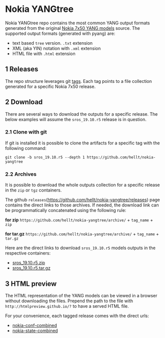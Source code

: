 # Nokia YANGtree
Nokia YANGtree repo contains the most common YANG output formats generated from the original [Nokia 7x50 YANG models](https://github.com/nokia/7x50_YangModels) source. The supported output formats (generated with pyang) are:

- text based `tree` version. `.txt` extension
- XML (aka YIN) notation with `.xml` extension
- HTML file with `.html` extension

## 1 Releases
The repo structure leverages git [tags](https://github.com/hellt/nokia-yangtree/tags). Each tag points to a file collection generated for a specific Nokia 7x50 release.

## 2 Download
There are several ways to download the outputs for a specific release. The below examples will assume the `sros_19.10.r5` release is in question.

### 2.1 Clone with git
If git is installed it is possible to clone the artifacts for a specific tag with the following command:
```
git clone -b sros_19.10.r5 --depth 1 https://github.com/hellt/nokia-yangtree
```

### 2.2 Archives
It is possible to download the whole outputs collection for a specific release in the `zip` or `tgz` containers.

The github `releases`(https://github.com/hellt/nokia-yangtree/releases) page contains the direct links to those archives. If needed, the download link can be programmatically concatenated using the following rule:

**for zip**
`https://github.com/hellt/nokia-yangtree/archive/` + `tag_name` + `zip`

**for tar.gz**
`https://github.com/hellt/nokia-yangtree/archive/` + `tag_name` + `tar.gz`

Here are the direct links to download `sros_19.10.r5` models outputs in the respective containers:
- [sros_19.10.r5.zip](https://github.com/hellt/nokia-yangtree/archive/sros_19.10.r5.zip)
- [sros_19.10.r5.tar.gz](https://github.com/hellt/nokia-yangtree/archive/sros_19.10.r5.tar.gz)

## 3 HTML preview
The HTML representation of the YANG models can be viewed in a browser without downloading the files. Prepend the path to the file with `http://htmlpreview.github.io/?` to have a served HTML file.

For your convenience, each tagged release comes with the direct urls:

- [nokia-conf-combined](http://htmlpreview.github.io/?https://github.com/hellt/nokia-yangtree/blob/sros_19.10.r5/sros_19.10.r5-nokia-conf-combined.html)
- [nokia-state-combined](http://htmlpreview.github.io/?https://github.com/hellt/nokia-yangtree/blob/sros_19.10.r5/sros_19.10.r5-nokia-state-combined.html)